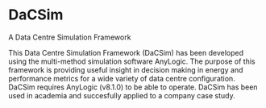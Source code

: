 # DaCSim

A Data Centre Simulation Framework

This Data Centre Simulation Framework (DaCSim) has been developed using the multi-method simulation software AnyLogic. The purpose of this framework is providing useful insight in decision making in energy and performance metrics for a wide variety of data centre configuration. DaCSim requires AnyLogic (v8.1.0) to be able to operate. DaCSim has been used in academia and succesfully applied to a company case study.
